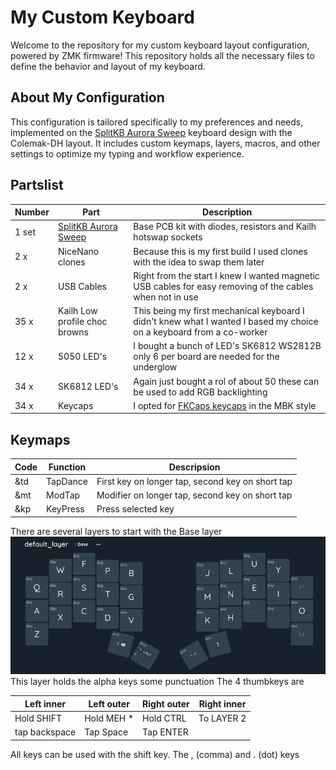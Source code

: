 # My Custom Keyboard

Welcome to the repository for my custom keyboard layout configuration, powered by ZMK firmware! This repository holds all the necessary files to define the behavior and layout of my keyboard.

## About My Configuration

This configuration is tailored specifically to my preferences and needs, implemented on the [SplitKB Aurora Sweep](https://splitkb.com/products/aurora-sweep) keyboard design with the Colemak-DH layout. It includes custom keymaps, layers, macros, and other settings to optimize my typing and workflow experience.

## Partslist

| Number | Part    | Description |
| -------- | ------- |------- |
| 1 set | [SplitKB Aurora Sweep](https://splitkb.com/products/aurora-sweep) | Base PCB kit with diodes, resistors and Kailh hotswap sockets |
| 2 x   | NiceNano clones | Because this is my first build I used clones with the idea to swap them later |
| 2 x   | USB Cables      | Right from the start I knew I wanted magnetic USB cables for easy removing of the cables when not in use |
| 35 x  | Kailh Low profile choc browns | This being my first mechanical keyboard I didn't knew what I wanted I based my choice on a keyboard from a co-worker |
| 12 x  | 5050 LED's | I bought a bunch of LED's SK6812 WS2812B only 6 per board are needed for the underglow |
| 34 x  | SK6812 LED's | Again just bought a rol of about 50 these can be used to add RGB backlighting |
| 34 x  | Keycaps | I opted for [FKCaps keycaps](https://fkcaps.com/) in the MBK style |

## Keymaps

| Code | Function | Descripsion |
| -----|----------|-------------|
| &td  | TapDance | First key on longer tap, second key on short tap |
| &mt  | ModTap   | Modifier on longer tap, second key on short tap |
| &kp  | KeyPress   | Press selected key |

There are several layers to start with the Base layer
![](images/base.png)
This layer holds the alpha keys some punctuation
The 4 thumbkeys are 

| Left inner | Left outer | Right outer | Right inner |
|------------|------------|-------------|-------------|
| Hold SHIFT | Hold MEH * | Hold CTRL   | To LAYER 2  |
| tap backspace | Tap Space | Tap ENTER |             |

All keys can be used with the shift key.
The , (comma) and . (dot) keys